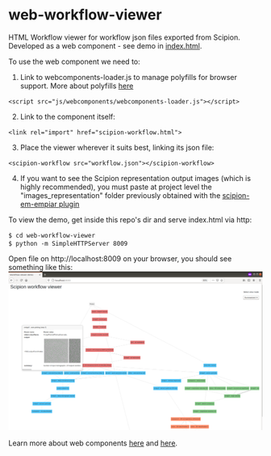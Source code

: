 
# web-workflow-viewer


HTML Workflow viewer for workflow json files exported from Scipion. Developed as a web component - see demo in [index.html](https://github.com/I2PC/web-workflow-viewer/blob/master/index.html). 

To use the web component we need to:

1. Link to webcomponents-loader.js to manage polyfills for browser support. More about polyfills [here](https://github.com/webcomponents/webcomponentsjs)
```
<script src="js/webcomponents/webcomponents-loader.js"></script>
```
2. Link to the component itself:
```
<link rel="import" href="scipion-workflow.html">
```
3. Place the viewer wherever it suits best, linking its json file:
```
<scipion-workflow src="workflow.json"></scipion-workflow>
```
4. If you want to see the Scipion representation output images (which is highly recommended), you must paste at project level the "images_representation" folder previously obtained with the [scipion-em-empiar plugin](https://github.com/scipion-em/scipion-em-empiar) 

To view the demo, get inside this repo's dir and serve index.html via http:
```
$ cd web-workflow-viewer
$ python -m SimpleHTTPServer 8009
```
Open file on http://localhost:8009 on your browser, you should see something like this:
![viewer-demo](viewer_demo.png)

Learn more about web components [here](https://www.polymer-project.org/2.0/start/quick-tour) and [here](https://developer.mozilla.org/en-US/docs/Web/Web_Components/Custom_Elements).
